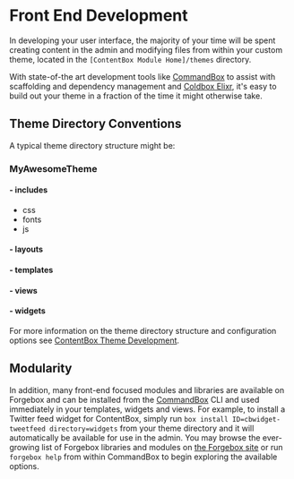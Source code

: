 # Front End Development

In developing your user interface, the majority of your time will be spent creating content in the admin and modifying files from within your custom theme, located in the `[ContentBox Module Home]/themes` directory.

With state-of-the art development tools like [CommandBox](http://commandbox.ortusbooks.com/content/) to assist with scaffolding and dependency management and [Coldbox Elixr](https://github.com/ColdBox/elixir/wiki), it's easy to build out your theme in a fraction of the time it might otherwise take.

## Theme Directory Conventions

A typical theme directory structure might be:

###  MyAwesomeTheme

#### -  includes

*  css
*  fonts
*  js

#### -  layouts

#### -  templates

#### -  views

#### -  widgets

For more information on the theme directory structure and configuration options see [ContentBox Theme Development](https://contentbox.ortusbooks.com/developing/developing-for-contentbox/front-end-development/theme-development).

## Modularity

In addition, many front-end focused modules and libraries are available on Forgebox and can be installed from the [CommandBox](http://commandbox.ortusbooks.com/content/) CLI and used immediately in your templates, widgets and views. For example, to install a Twitter feed widget for ContentBox, simply run `box install ID=cbwidget-tweetfeed directory=widgets` from your theme directory and it will automatically be available for use in the admin. You may browse the ever-growing list of Forgebox libraries and modules on [the Forgebox site](https://www.coldbox.org/forgebox/) or run `forgebox help` from within CommandBox to begin exploring the available options.

